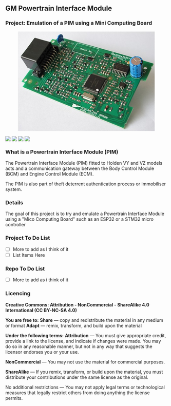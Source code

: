 ## GM Powertrain Interface Module <img alt="" align="right" src="https://img.shields.io/badge/IDE-Visual%20Studio-informational?style=flat&logo=Visual%20Studio&logoColor=white&color=5C2D91" /> <img alt="" align="right" src="https://img.shields.io/badge/Platform-ESP32/STM32-informational?style=flat&logo=Arduino&logoColor=white&color=00979D" /> <img alt="" align="right" src="https://img.shields.io/badge/%20-Holden-informational?style=flat&logoColor=white&color=8F8F8F" />

### **Project**: Emulation of a PIM using a Mini Computing Board <img alt="" align="right" src="https://img.shields.io/badge/Status-Research%20Phase-informational?style=flat&logoColor=white&color=73398D" />


<!-- Repo Cover Image -->
<p align="center">
<img alt="" align="center" src="https://github.com/CrashOverrideProductions/GM-PIM-Reverse-Engineering/blob/master/PIM%20Images/PIM_003.jpg?raw=true" />
</p>

<!-- Repo Stats -->
<img align="center" src="https://img.shields.io/github/commit-activity/m/CrashOverrideProductions/GM--PIM--Reverse--Engineering"> <img align="center" src="https://img.shields.io/github/last-commit/CrashOverrideProductions/GM--PIM--Reverse--Engineering"> <img align="center" src="https://img.shields.io/github/languages/code-size/CrashOverrideProductions/GM--PIM--Reverse--Engineering"> <img align="center" src="https://img.shields.io/github/directory-file-count/CrashOverrideProductions/GM--PIM--Reverse--Engineering">

<!-- Other Intro -->
### What is a Powertrain Interface Module (PIM)
The Powertrain Interface Module (PIM) fitted to Holden VY and VZ models acts and a communication gateway between the Body Control Module (BCM) and Engine Control Module (ECM). 

The PIM is also part of theft deterrent authentication process or immobiliser system. 

<!-- Repo Intro -->
### Details
The goal of this project is to try and emulate a Powertrain Interface Module using a "Mico Computing Board" such as an ESP32 or a STM32 micro controller

<!-- To Do List -->
### Project To Do List
- [ ] More to add as I think of it
- [ ] List Items Here

### Repo To Do List
- [ ] More to add as i think of it


<!-- Licencing Always at the Bottom -->
### Licencing <img alt="" align="right" src="https://img.shields.io/badge/Licence-CC--BY--NC--SA--4.0-informational?style=flat&logo=Creative%20Commons&logoColor=white&color=EF9421" />

**Creative Commons: Attribution - NonCommercial - ShareAlike 4.0 International (CC BY-NC-SA 4.0)**

**You are free to:**
**Share** — copy and redistribute the material in any medium or format
**Adapt** — remix, transform, and build upon the material

**Under the following terms:**
**Attribution** — You must give appropriate credit, provide a link to the license, and indicate if changes were made. You may do so in any reasonable manner, but not in any way that suggests the licensor endorses you or your use.

**NonCommercial** — You may not use the material for commercial purposes.

**ShareAlike** — If you remix, transform, or build upon the material, you must distribute your contributions under the same license as the original.

No additional restrictions — You may not apply legal terms or technological measures that legally restrict others from doing anything the license permits.
